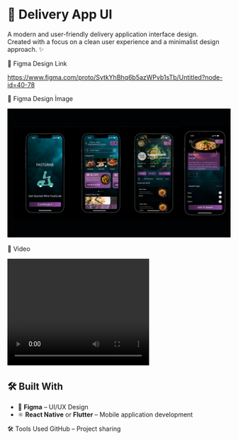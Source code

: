 # 🚚 Delivery App UI

A modern and user-friendly delivery application interface design.  
Created with a focus on a clean user experience and a minimalist design approach. ✨

🔗 Figma Design Link


https://www.figma.com/proto/SytkYhBhq6b5azWPvb1sTb/Untitled?node-id=40-78


🔗 Figma Design İmage


<img src="Untitled design.png" />

🔗 Video

<video width="320" height="240" controls>
  <source src="path-to-your-video.mp4" type="delevery.mp4">
  Your browser does not support the video tag.
</video>



## 🛠️ Built With

- 🎨 **Figma** – UI/UX Design
- ⚛️ **React Native** or **Flutter** – Mobile application development

🛠️ Tools Used
GitHub – Project sharing


